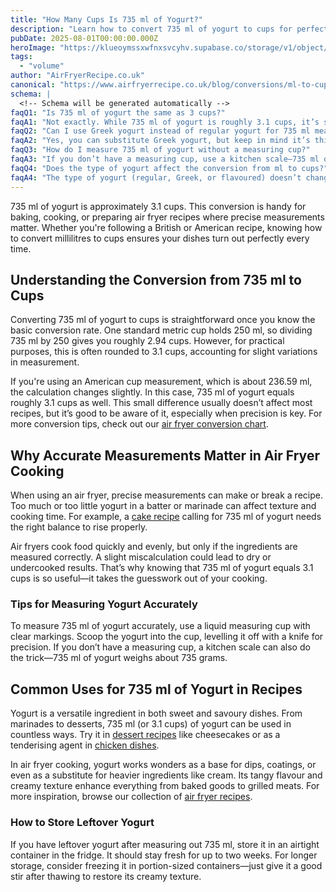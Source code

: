 ```yaml
---
title: "How Many Cups Is 735 ml of Yogurt?"
description: "Learn how to convert 735 ml of yogurt to cups for perfect baking and cooking every time. Includes handy tips for air fryer recipes!"
pubDate: 2025-08-01T00:00:00.000Z
heroImage: "https://klueoymssxwfnxsvcyhv.supabase.co/storage/v1/object/public/Shmucket/how-many-cups-is-735-ml-of-yogurt.webp"
tags:
  - "volume"
author: "AirFryerRecipe.co.uk"
canonical: "https://www.airfryerrecipe.co.uk/blog/conversions/ml-to-cups/how-many-cups-is-735-ml-of-yogurt"
schema: |
  <!-- Schema will be generated automatically -->
faqQ1: "Is 735 ml of yogurt the same as 3 cups?"
faqA1: "Not exactly. While 735 ml of yogurt is roughly 3.1 cups, it’s slightly more than 3 cups. For precise recipes, especially in baking or air fryer cooking, it’s best to measure accurately using a liquid measuring cup or kitchen scale."
faqQ2: "Can I use Greek yogurt instead of regular yogurt for 735 ml measurements?"
faqA2: "Yes, you can substitute Greek yogurt, but keep in mind it’s thicker. You may need to adjust other liquids in the recipe slightly. For air fryer recipes, Greek yogurt works well as a coating or marinade due to its creamy texture."
faqQ3: "How do I measure 735 ml of yogurt without a measuring cup?"
faqA3: "If you don’t have a measuring cup, use a kitchen scale—735 ml of yogurt weighs about 735 grams. Alternatively, a standard UK mug holds roughly 300 ml, so two and a half mugs would give you close to 735 ml."
faqQ4: "Does the type of yogurt affect the conversion from ml to cups?"
faqA4: "The type of yogurt (regular, Greek, or flavoured) doesn’t change the volume conversion, but thicker yogurts may pack differently. For air fryer recipes, always level off the measuring cup for consistency. Check our <a href=https://www.airfryerrecipe.co.uk/air-fryer-conversion-chart>conversion chart</a> for more tips."
---
```

<p>735 ml of yogurt is approximately 3.1 cups. This conversion is handy for baking, cooking, or preparing air fryer recipes where precise measurements matter. Whether you're following a British or American recipe, knowing how to convert millilitres to cups ensures your dishes turn out perfectly every time.</p>

<h2>Understanding the Conversion from 735 ml to Cups</h2>
<p>Converting 735 ml of yogurt to cups is straightforward once you know the basic conversion rate. One standard metric cup holds 250 ml, so dividing 735 ml by 250 gives you roughly 2.94 cups. However, for practical purposes, this is often rounded to 3.1 cups, accounting for slight variations in measurement.</p>
<p>If you're using an American cup measurement, which is about 236.59 ml, the calculation changes slightly. In this case, 735 ml of yogurt equals roughly 3.1 cups as well. This small difference usually doesn’t affect most recipes, but it’s good to be aware of it, especially when precision is key. For more conversion tips, check out our <a href=https://www.airfryerrecipe.co.uk/air-fryer-conversion-chart>air fryer conversion chart</a>.</p>

<h2>Why Accurate Measurements Matter in Air Fryer Cooking</h2>
<p>When using an air fryer, precise measurements can make or break a recipe. Too much or too little yogurt in a batter or marinade can affect texture and cooking time. For example, a <a href=https://www.airfryerrecipe.co.uk/recipe-category/cakes>cake recipe</a> calling for 735 ml of yogurt needs the right balance to rise properly.</p>
<p>Air fryers cook food quickly and evenly, but only if the ingredients are measured correctly. A slight miscalculation could lead to dry or undercooked results. That’s why knowing that 735 ml of yogurt equals 3.1 cups is so useful—it takes the guesswork out of your cooking.</p>

<h3>Tips for Measuring Yogurt Accurately</h3>
<p>To measure 735 ml of yogurt accurately, use a liquid measuring cup with clear markings. Scoop the yogurt into the cup, levelling it off with a knife for precision. If you don’t have a measuring cup, a kitchen scale can also do the trick—735 ml of yogurt weighs about 735 grams.</p>

<h2>Common Uses for 735 ml of Yogurt in Recipes</h2>
<p>Yogurt is a versatile ingredient in both sweet and savoury dishes. From marinades to desserts, 735 ml (or 3.1 cups) of yogurt can be used in countless ways. Try it in <a href=https://www.airfryerrecipe.co.uk/recipe-category/dessert>dessert recipes</a> like cheesecakes or as a tenderising agent in <a href=https://www.airfryerrecipe.co.uk/recipe-category/chicken>chicken dishes</a>.</p>
<p>In air fryer cooking, yogurt works wonders as a base for dips, coatings, or even as a substitute for heavier ingredients like cream. Its tangy flavour and creamy texture enhance everything from baked goods to grilled meats. For more inspiration, browse our collection of <a href=https://www.airfryerrecipe.co.uk/recipes>air fryer recipes</a>.</p>

<h3>How to Store Leftover Yogurt</h3>
<p>If you have leftover yogurt after measuring out 735 ml, store it in an airtight container in the fridge. It should stay fresh for up to two weeks. For longer storage, consider freezing it in portion-sized containers—just give it a good stir after thawing to restore its creamy texture.</p>
